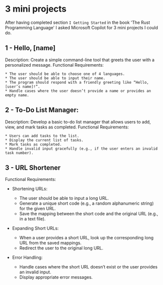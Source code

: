 # 3 mini projects
After having completed section `I Getting Started` in the book 'The Rust Programming Language' I asked Microsoft Copilot for 3 mini projects I could do.

## 1 - Hello, [name]
Description: Create a simple command-line tool that greets the user with a personalized message.
Functional Requirements:

    * The user should be able to choose one of 4 languages.
    * The user should be able to input their name.
    * The program should respond with a friendly greeting like “Hello, [user’s name]!”.
    * Handle cases where the user doesn’t provide a name or provides an empty name.

## 2 - To-Do List Manager:
Description: Develop a basic to-do list manager that allows users to add, view, and mark tasks as completed.
Functional Requirements:

    * Users can add tasks to the list.
    * Display the current list of tasks.
    * Mark tasks as completed.
    * Handle invalid input gracefully (e.g., if the user enters an invalid task number).

## 3 - URL Shortener
Functional Requirements:

* Shortening URLs:
  
    * The user should be able to input a long URL.
    * Generate a unique short code (e.g., a random alphanumeric string) for the given URL.
    * Save the mapping between the short code and the original URL (e.g., in a text file).

*  Expanding Short URLs:
  
    * When a user provides a short URL, look up the corresponding long URL from the saved mappings.
    * Redirect the user to the original long URL.

* Error Handling:
  
    * Handle cases where the short URL doesn’t exist or the user provides an invalid input.
    * Display appropriate error messages.
